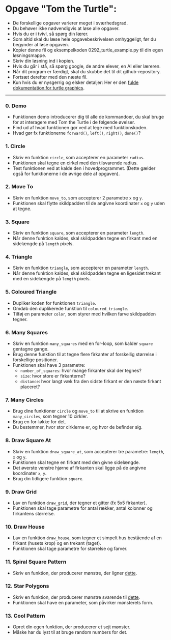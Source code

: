 # Opgave "Tom the Turtle":

- De forskellige opgaver varierer meget i sværhedsgrad. 
- Du behøver ikke nødvendigvis at løse alle opgaver. 
- Hvis du er i tvivl, så spørg din lærer.
- Som altid skal du læse hele opgavebeskrivelsen omhyggeligt, før du begynder 
at løse opgaven.
- Kopier denne fil og eksempelkoden 0292_turtle_example.py til din egen 
  løsningsmappe. 
- Skriv din løsning ind i kopien.
- Hvis du går i stå, så spørg google, de andre elever, en AI eller læreren.
- Når dit program er færdigt, skal du skubbe det til dit github-repository.
- Fortsæt derefter med den næste fil.
- Kun hvis du er nysgerrig og elsker detaljer:
Her er den [fulde dokumentation for turtle graphics](https://docs.python.org/3.3/library/turtle.html).

-------

### 0. Demo
- Funktionen demo introducerer dig til alle de kommandoer, du skal bruge
for at interagere med Tom the Turtle i de følgende øvelser.  
- Find ud af hvad funktionen gør ved at lege med funktionskoden.  
- Hvad gør fx funktionerne `forward()`, `left()`, `right()`, `done()`?

### 1. Circle
- Skriv en funktion `circle`, som accepterer en parameter `radius`.
- Funktionen skal tegne en cirkel med den tilsvarende radius.
- Test funktionen ved at kalde den i hovedprogrammet. (Dette gælder
også for funktionerne i de øvrige dele af opgaven).

### 2. Move To
- Skriv en funktion `move_to`, som accepterer 2 parametre `x` og `y`.
- Funktionen skal flytte skildpadden til de angivne koordinater `x` og `y`
uden at tegne.

### 3. Square
- Skriv en funktion `square`, som accepterer en parameter `length`.
- Når denne funktion kaldes, skal skildpadden tegne en firkant med en
sidelængde på `length` pixels.

### 4. Triangle
- Skriv en funktion `triangle`, som accepterer en parameter `length`.
- Når denne funktion kaldes, skal skildpadden tegne en ligesidet trekant
med en sidelængde på `length` pixels.

### 5. Coloured Triangle
- Dupliker koden for funktionen `triangle`. 
- Omdøb den duplikerede funktion til `coloured_triangle`. 
- Tilføj en parameter `color`, som styrer med hvilken farve skildpadden tegner.

### 6. Many Squares
- Skriv en funktion `many_squares` med en for-loop, som kalder `square` 
gentagne gange.
- Brug denne funktion til at tegne flere firkanter af forskellig størrelse i 
  forskellige positioner.
- Funktionen skal have 3 parametre:
    - `number_of_squares`: hvor mange firkanter skal der tegnes?
    - `size`: hvor store er firkanterne?
    - `distance`: hvor langt væk fra den sidste firkant er den næste firkant 
placeret?

### 7. Many Circles
- Brug dine funktioner `circle` og `move_to` til at skrive en funktion
`many_circles`, som tegner 10 cirkler. 
- Brug en for-løkke for det.
- Du bestemmer, hvor stor cirklerne er, og hvor de befinder sig.

### 8. Draw Square At
- Skriv en funktion `draw_square_at`, som accepterer tre parametre:
`length`, `x` og `y`. 
- Funktionen skal tegne en firkant med den givne sidelængde. 
- Det øverste venstre hjørne af firkanten skal ligge på de
angivne koordinater `x`, `y`. 
- Brug din tidligere funktion `square`.

### 9. Draw Grid
- Lav en funktion `draw_grid`, der tegner et gitter (fx 5x5 firkanter).
- Funktionen skal tage parametre for antal rækker, antal kolonner og
firkantens størrelse.

### 10. Draw House
- Lav en funktion `draw_house`, som tegner et simpelt hus bestående af en
firkant (husets krop) og en trekant (taget). 
- Funktionen skal tage parametre for størrelse og farver.

### 11. Spiral Square Pattern
- Skriv en funktion, der producerer mønstre, der ligner [dette](https://pixabay.com/vectors/spiral-square-pattern-black-white-154465/).

### 12. Star Polygons
- Skriv en funktion, der producerer mønstre svarende til [dette](https://www.101computing.net/2d-shapes-using-python-turtle/star-polygons/).
- Funktionen skal have en parameter, som påvirker mønsterets form.

### 13. Cool Pattern
- Opret din egen funktion, der producerer et sejt mønster.
- Måske har du lyst til at bruge random numbers for det.
